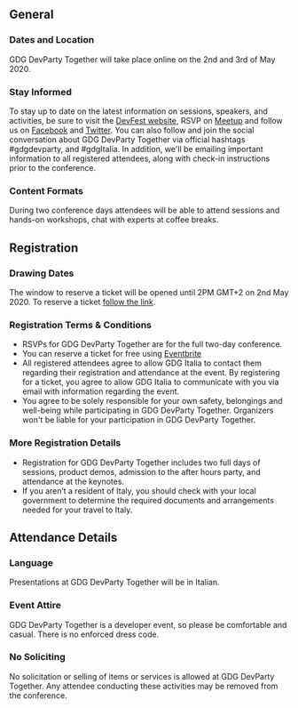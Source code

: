 ## General

### Dates and Location

GDG DevParty Together will take place online on the 2nd and 3rd of May 2020. 

### Stay Informed

To stay up to date on the latest information on sessions, speakers, and activities, be sure to visit the [DevFest website](https://gdgdevparty.it/), RSVP on [Meetup]( https://www.meetup.com/it-IT/Google-Cloud-Developer-Community-Torino/events/270178239/) and follow us on [Facebook](https://www.facebook.com/events/268878730794767/) and [Twitter](https://twitter.com/search?q=%23gdgdevparty). You can also follow and join the social conversation about GDG DevParty Together via official hashtags #gdgdevparty, and #gdgItalia. In addition, we'll be emailing important information to all registered attendees, along with check-in instructions prior to the conference.

### Content Formats

During two conference days attendees will be able to attend sessions and hands-on workshops, chat with experts at coffee breaks.
  
## Registration

### Drawing Dates

The window to reserve a ticket will be opened until 2PM GMT+2 on 2nd May 2020. To reserve a ticket [follow the link](https://www.eventbrite.it/e/biglietti-gdg-devparty-together-102721366372?aff=website).
  

### Registration Terms & Conditions

- RSVPs for GDG DevParty Together are for the full two-day conference. 
- You can reserve a ticket for free using [Eventbrite](https://www.eventbrite.it/e/biglietti-gdg-devparty-together-102721366372?aff=website)
- All registered attendees agree to allow GDG Italia to contact them regarding their registration and attendance at the event. By registering for a ticket, you agree to allow GDG Italia to communicate with you via email with information regarding the event. 
- You agree to be solely responsible for your own safety, belongings and well-being while participating in GDG DevParty Together. Organizers won't be liable for your participation in GDG DevParty Together. 
  

### More Registration Details

- Registration for GDG DevParty Together includes two full days of sessions, product demos, admission to the after hours party, and attendance at the keynotes. 
- If you aren’t a resident of Italy, you should check with your local government to determine the required documents and arrangements needed for your travel to Italy. 
  

## Attendance Details

### Language

Presentations at GDG DevParty Together will be in Italian.
  
### Event Attire

GDG DevParty Together is a developer event, so please be comfortable and casual. There is no enforced dress code.

### No Soliciting

No solicitation or selling of items or services is allowed at GDG DevParty Together. Any attendee conducting these activities may be removed from the conference.
